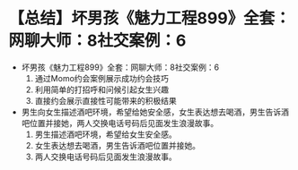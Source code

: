 # 【总结】坏男孩《魅力工程899》全套：网聊大师：8社交案例：6

-   坏男孩《魅力工程899》全套：网聊大师：8社交案例：6
    1.  通过Momo约会案例展示成功约会技巧
    2.  利用简单的打招呼和问候引起女生兴趣
    3.  直接约会展示直接性可能带来的积极结果
-   男生向女生描述酒吧环境，希望给她安全感，女生表达想去喝酒，男生告诉酒吧位置并接她，两人交换电话号码后见面发生浪漫故事。
    1.  男生描述酒吧环境，希望给女生安全感。
    2.  女生表达想去喝酒，男生告诉酒吧位置并接她。
    3.  两人交换电话号码后见面发生浪漫故事。